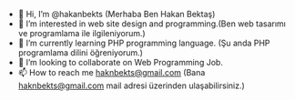 - 👋 Hi, I’m @hakanbekts (Merhaba Ben Hakan Bektaş)
- 👀 I’m interested in web site design and programming.(Ben web tasarımı ve programlama ile ilgileniyorum.)
- 🌱 I’m currently learning PHP programming language. (Şu anda PHP programlama dilini öğreniyorum.)
- 💞️ I’m looking to collaborate on Web Programming Job.
- 📫 How to reach me haknbekts@gmail.com (Bana haknbekts@gmail.com mail adresi üzerinden ulaşabilirsiniz.)

<!---
hakanbekts/hakanbekts is a ✨ special ✨ repository because its `README.md` (this file) appears on your GitHub profile.
You can click the Preview link to take a look at your changes.
--->
